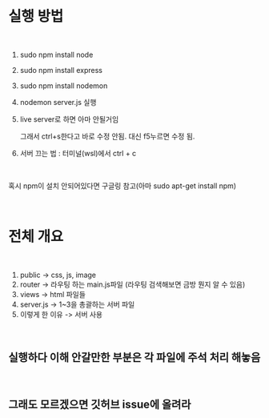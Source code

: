 # 실행 방법

<br/>

1. sudo npm install node
2. sudo npm install express
3. sudo npm install nodemon
3. nodemon server.js 실행
4. live server로 하면 아마 안될거임 

    그래서 ctrl+s한다고 바로 수정 안됨. 대신 f5누르면 수정 됨.

5. 서버 끄는 법 : 터미널(wsl)에서 ctrl + c
<br/>

혹시 npm이 설치 안되어있다면 구글링 참고(아마 sudo apt-get install npm)

<br/>

# 전체 개요

<br/>

1. public -> css, js, image
2. router -> 라우팅 하는 main.js파일 (라우팅 검색해보면 금방 뭔지 알 수 있음)
3. views -> html 파일들
4. server.js -> 1~3을 총괄하는 서버 파일
5. 이렇게 한 이유 -> 서버 사용


<br/>

## 실행하다 이해 안갈만한 부분은 각 파일에 주석 처리 해놓음

<br/>

## 그래도 모르겠으면 깃허브 issue에 올려라
